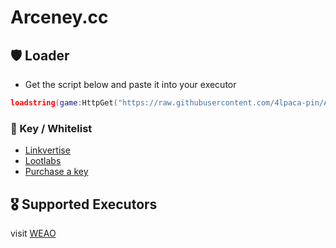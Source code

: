 # Arceney.cc

## 🛡️ Loader
- Get the script below and paste it into your executor
```lua
loadstring(game:HttpGet("https://raw.githubusercontent.com/4lpaca-pin/Arceney/refs/heads/main/main.luau"))()
```

### 🔐 Key / Whitelist
- [Linkvertise](https://ads.luarmor.net/get_key?for=KNClinkvertise-NyZRHgKYOfty)
- [Lootlabs](https://ads.luarmor.net/get_key?for=KNCLootlabs-OdaLsplONBvA)
- [Purchase a key](https://arceney.mysellauth.com/)

## 🎖️ Supported Executors
visit [WEAO](https://weao.gg/)
